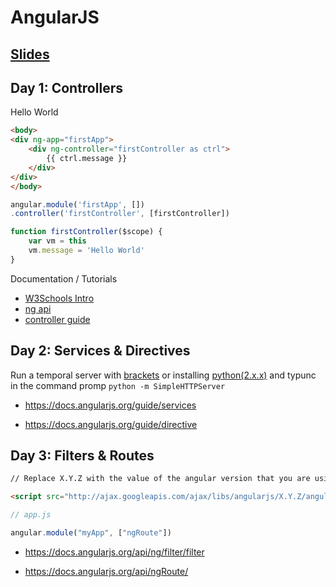 # AngularJS

## <a href="https://github.com/HackYourFuture/AngularJS/tree/master/slides">Slides</a>

## Day 1: Controllers

Hello World

``` HTML
<body>
<div ng-app="firstApp">
	<div ng-controller="firstController as ctrl">
		{{ ctrl.message }}	
	</div>
</div>
</body>
```

``` javascript
angular.module('firstApp', [])
.controller('firstController', [firstController])

function firstController($scope) {
	var vm = this
	vm.message = 'Hello World'
}
```

Documentation / Tutorials

* <a href="http://www.w3schools.com/angular/angular_intro.asp">W3Schools Intro</a>
* <a href="https://docs.angularjs.org/api/ng">ng api </a>
* <a href="https://docs.angularjs.org/guide/controller">controller guide</a>

## Day 2: Services & Directives

Run a temporal server with <a href="http://brackets.io/">brackets</a> or installing <a href="https://www.python.org/downloads/">python(2.x.x)</a> and typunc in the command promp ```python -m SimpleHTTPServer```

* <a href="https://docs.angularjs.org/guide/services">https://docs.angularjs.org/guide/services</a>

* <a href="https://docs.angularjs.org/guide/directive">https://docs.angularjs.org/guide/directive</a>

## Day 3: Filters & Routes

``` HTML
// Replace X.Y.Z with the value of the angular version that you are using

<script src="http://ajax.googleapis.com/ajax/libs/angularjs/X.Y.Z/angular-route.js" />
```

``` javascript
// app.js

angular.module("myApp", ["ngRoute"])
```

* <a href="https://docs.angularjs.org/api/ng/filter/filter">https://docs.angularjs.org/api/ng/filter/filter</a>

* <a href="https://docs.angularjs.org/api/ngRoute/">https://docs.angularjs.org/api/ngRoute/</a>